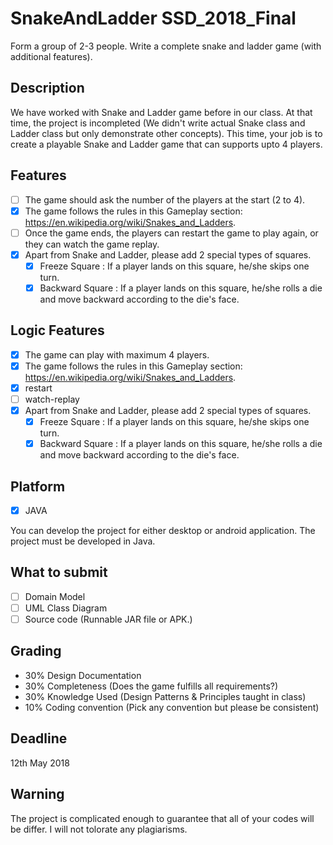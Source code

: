 # SnakeAndLadder SSD_2018_Final
Form a group of 2-3 people. Write a complete snake and ladder game (with additional features).

## Description

We have worked with Snake and Ladder game before in our class. At that time, the project is incompleted (We didn't write actual Snake class and Ladder class but only demonstrate other concepts). This time, your job is to create a playable Snake and Ladder game that can supports upto 4 players.

## Features

- [ ] The game should ask the number of the players at the start (2 to 4).
- [x] The game follows the rules in this Gameplay section: https://en.wikipedia.org/wiki/Snakes_and_Ladders.
- [ ] Once the game ends, the players can restart the game to play again, or they can watch the game replay.
- [x] Apart from Snake and Ladder, please add 2 special types of squares.
  - [x] Freeze Square : If a player lands on this square, he/she skips one turn.
  - [x] Backward Square : If a player lands on this square, he/she rolls a die and move backward according to the die's face.

## Logic Features

- [x] The game can play with maximum 4 players.
- [x] The game follows the rules in this Gameplay section: https://en.wikipedia.org/wiki/Snakes_and_Ladders.
- [x] restart
- [ ] watch-replay
- [x] Apart from Snake and Ladder, please add 2 special types of squares.
  - [x] Freeze Square : If a player lands on this square, he/she skips one turn.
  - [x] Backward Square : If a player lands on this square, he/she rolls a die and move backward according to the die's face.

## Platform

- [x] JAVA

You can develop the project for either desktop or android application.
The project must be developed in Java.

## What to submit

- [ ] Domain Model
- [ ] UML Class Diagram
- [ ] Source code (Runnable JAR file or APK.)

## Grading

- 30% Design Documentation
- 30% Completeness (Does the game fulfills all requirements?)
- 30% Knowledge Used (Design Patterns & Principles taught in class)
- 10% Coding convention (Pick any convention but please be consistent)

## Deadline

12th May 2018

## Warning

The project is complicated enough to guarantee that all of your codes will be differ. I will not tolorate any plagiarisms.
